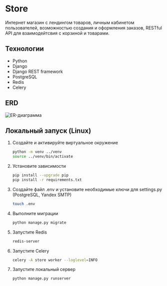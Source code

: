 # Store
Интернет магазин с лендингом товаров, личным кабинетом пользователей, возможностью создания и оформления заказов, RESTful API для взаимодейтсвия с корзиной и товарами.
## Технологии
* Python
* Django
* Django REST framework
* PostgreSQL
* Redis
* Celery
## ERD
![ER-диаграмма](https://github.com/mainelink/store/assets/161898140/fe7636d9-3756-4833-86f1-8f39f22e0ea5)
## Локальный запуск (Linux)
1. Создайте и активируйте виртуальное окружение
   ```bash
   python -m venv ../venv
   source ../venv/bin/activate
   ```

2. Установите зависимости
   ```bash
   pip install --upgrade pip
   pip install -r requirements.txt
   ```

3. Создайте файл .env и установите необходимые ключи для settings.py (PostgreSQL, Yandex SMTP)
   ```bash
   touch .env
   ```

4. Выполните миграции
   ```bash
   python manage.py migrate
   ```

5. Запустите Redis
   ```bash
   redis-server
   ```

6. Запустите Celery
   ```bash
   celery -A store worker --loglevel=INFO
   ```

7. Запустите локальный сервер
   ```bash
   python manage.py runserver
   ```


